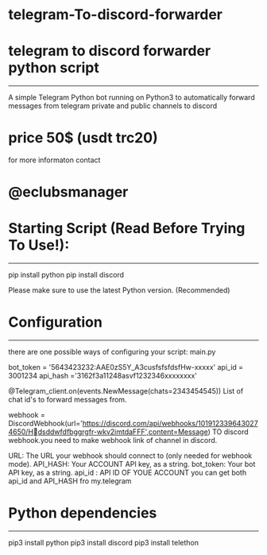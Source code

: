 # telegram-To-discord-forwarder
# telegram to discord forwarder python script 
------------------------------------------------------------------------------------------------------------------------------------
A simple Telegram Python bot running on Python3 to automatically forward messages from telegram private and public channels to discord
# price 50$  (usdt trc20)
for more informaton contact   
# @eclubsmanager


# Starting Script (Read Before Trying To Use!):
--------------------------------------------------------------------------------------------------------------------------------------
pip install python
pip install discord

Please make sure to use the latest Python version. (Recommended)

# Configuration

--------------------------------------------------------------------------------------------------------------------------------------
there are one possible ways of configuring your script:  main.py


bot_token = '5643423232:AAE0zS5Y_A3cusfsfsfdsfHw-xxxxx'
api_id = 3001234
api_hash ='3162f3a11248asvf1232346xxxxxxxx'


@Telegram_client.on(events.NewMessage(chats=2343454545))
List of chat id's to forward messages from.

 webhook = DiscordWebhook(url='https://discord.com/api/webhooks/1019123396430274650/Hُdsddwfdfbggrgfr-wkv2imtdaFFF',content=Message)
TO discord webhook.you need to make webhook link of channel in discord.

URL: The URL your webhook should connect to (only needed for webhook mode).
API_HASH: Your ACCOUNT API key, as a string.
bot_token: Your bot API key, as a string.
api_id : API ID OF YOUE ACCOUNT 
you can get both api_id and API_HASH  fro my.telegram


# Python dependencies
--------------------------------------------------------------------------------------------------------------------------------------
pip3 install python
pip3 install discord
pip3 install telethon


